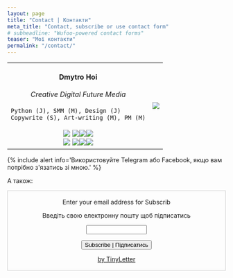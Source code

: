 ```yaml
---
layout: page
title: "Contact | Контакти"
meta_title: "Contact, subscribe or use contact form"
# subheadline: "Wufoo-powered contact forms"
teaser: "Мої контакти"
permalink: "/contact/"
---
```


<table align="center">
    <tr>
    <td>
        </br><div align="center">
        <b> Dmytro Hoi </b>
        </div></br>
        <div align="center">
        <i>Creative Digital Future Media</i>
        </div></br>
        <code>Python (J), SMM (M), Design (J)</code>
        </br>
        <code>Copywrite (S), Art-writing (M), PM (M)</code>
        </br></br>
        <div align="center">
        <a href="http://dmytrohoi.github.io/"><img src="https://dmytrohoi.github.io/images/social/st.png"></a> <a href="http://fb.com/dmytro.hoi"><img src="https://dmytrohoi.github.io/images/social/fb.png"></a><a href="https://github.com/dmytrohoi"><img src="https://dmytrohoi.github.io/images/social/gh.png"></a><a href="https://twitter.com/criticoffer"><img src="https://dmytrohoi.github.io/images/social/tw.png"></a>
        </br>
        <a href="http://dmytrohoi.github.io/cv"><img src="https://dmytrohoi.github.io/images/social/cv.png"></a> <a href="http://www.linkedin.com/in/dmytrohoi"><img src="https://dmytrohoi.github.io/images/social/li.png"></a><a href="https://instagram.com/dmhoi78"><img src="https://dmytrohoi.github.io/images/social/insta.png"></a><a href="https://youtube.com/channel/UCOOftc_XjycxIsDbWsoBFtA"><img src="https://dmytrohoi.github.io/images/social/yt.png"></a>
        </div>
    </td>
    <td>
        <div align="center">
        <img src="https://dmytrohoi.github.io/images/avatar/avatar0.png">
        </div>
    </td>
    </tr>
</table>


 {% include alert info='Використовуйте Telegram або Facebook, якщо вам потрібно з'язатись зі мною.' %}

А також:

<form style="border:1px solid #ccc;padding:3px;text-align:center;" action="https://tinyletter.com/dmytrohoi" method="post" target="popupwindow" onsubmit="window.open('https://tinyletter.com/dmytrohoi', 'popupwindow', 'scrollbars=yes,width=800,height=600');return true"><p>Enter your email address for Subscrib </p><p>Введіть свою електронну пошту щоб підписатись</p><p><input type="text" style="width:140px" name="email" id="tlemail" /></p><input type="hidden" value="1" name="embed"/><input type="submit" value="Subscribe | Підписатись" /><p><a href="https://tinyletter.com" target="_blank">by TinyLetter</a></p></form>
